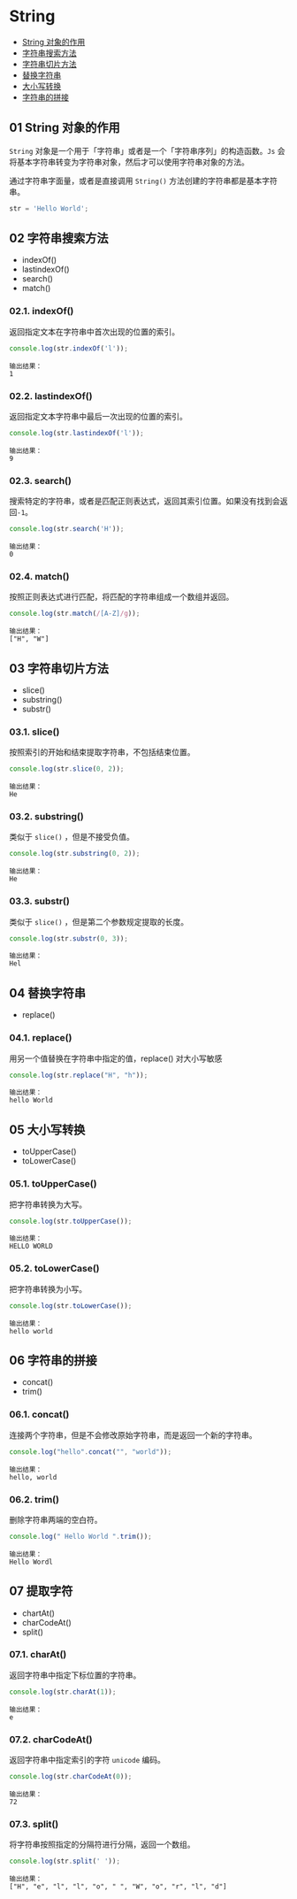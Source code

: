 # String

- [String 对象的作用](#01-String-对象的作用)
- [字符串搜索方法](#02-字符串搜索方法)
- [字符串切片方法](#03-字符串切片方法)
- [替换字符串](#04-替换字符串)
- [大小写转换](#05-大小写转换)
- [字符串的拼接](#06-字符串的拼接)


## 01 String 对象的作用
`String` 对象是一个用于「字符串」或者是一个「字符串序列」的构造函数。`Js` 会将基本字符串转变为字符串对象，然后才可以使用字符串对象的方法。

通过字符串字面量，或者是直接调用 `String()` 方法创建的字符串都是基本字符串。

```js
str = 'Hello World';
```


## 02 字符串搜索方法
- indexOf()
- lastindexOf()
- search()
- match()

### 02.1. indexOf()
返回指定文本在字符串中首次出现的位置的索引。

```js
console.log(str.indexOf('l')); 
```
```
输出结果：
1
```

### 02.2. lastindexOf()
返回指定文本字符串中最后一次出现的位置的索引。

```js
console.log(str.lastindexOf('l')); 
```
```
输出结果：
9
```

### 02.3. search()
搜索特定的字符串，或者是匹配正则表达式，返回其索引位置。如果没有找到会返回`-1`。

```js
console.log(str.search('H')); 
```
```
输出结果：
0
```

### 02.4. match()
按照正则表达式进行匹配，将匹配的字符串组成一个数组并返回。

```js
console.log(str.match(/[A-Z]/g));
```
```
输出结果：
["H", "W"]
```


## 03 字符串切片方法
- slice()
- substring()
- substr()

### 03.1. slice()
按照索引的开始和结束提取字符串，不包括结束位置。

```js
console.log(str.slice(0, 2));
```
```
输出结果：
He
```

### 03.2. substring()
类似于 `slice()` ，但是不接受负值。

```js
console.log(str.substring(0, 2));
```
```
输出结果：
He
```

### 03.3. substr()
类似于 `slice()` ，但是第二个参数规定提取的长度。

```js
console.log(str.substr(0, 3));
```
```
输出结果：
Hel
```


## 04 替换字符串
- replace()

### 04.1. replace()
用另一个值替换在字符串中指定的值，replace() 对大小写敏感

```js
console.log(str.replace("H", "h"));
```
```
输出结果：
hello World
```


## 05 大小写转换
- toUpperCase()
- toLowerCase()

### 05.1. toUpperCase()
把字符串转换为大写。
```js
console.log(str.toUpperCase());
```
```
输出结果：
HELLO WORLD
```

### 05.2. toLowerCase()
把字符串转换为小写。
```js
console.log(str.toLowerCase());
```
```
输出结果：
hello world
```


## 06 字符串的拼接
- concat()
- trim()

### 06.1. concat()
连接两个字符串，但是不会修改原始字符串，而是返回一个新的字符串。

```js
console.log("hello".concat("", "world"));
```
```
输出结果：
hello, world
```

### 06.2. trim()
删除字符串两端的空白符。

```js
console.log(" Hello World ".trim());
```
```
输出结果：
Hello Wordl
```


## 07 提取字符
- chartAt()
- charCodeAt()
- split()

### 07.1. charAt()
返回字符串中指定下标位置的字符串。
```js
console.log(str.charAt(1));
```
```
输出结果：
e
```

### 07.2. charCodeAt()
返回字符串中指定索引的字符 `unicode` 编码。
```js
console.log(str.charCodeAt(0));
```
```
输出结果：
72
```

### 07.3. split()
将字符串按照指定的分隔符进行分隔，返回一个数组。
```js
console.log(str.split(' '));
```
```
输出结果：
["H", "e", "l", "l", "o", " ", "W", "o", "r", "l", "d"]
```

